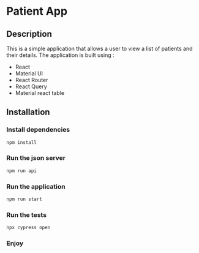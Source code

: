 # Patient App

## Description

This is a simple application that allows a user to view a list of patients and their details. The application is built
using :

- React
- Material UI
- React Router
- React Query
- Material react table

## Installation

### Install dependencies

```bash
npm install
```

### Run the json server

```bash
npm run api
```

### Run the application

```bash
npm run start
```

### Run the tests

```bash
npx cypress open
```

### Enjoy
